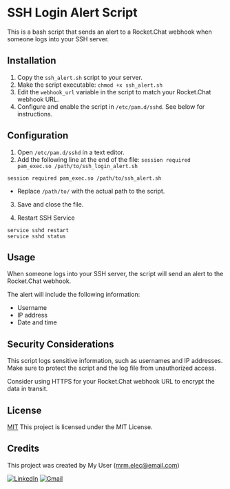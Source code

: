 # SSH Login Alert Script

This is a bash script that sends an alert to a Rocket.Chat webhook when someone logs into your SSH server.

## Installation

1. Copy the `ssh_alert.sh` script to your server.
2. Make the script executable: `chmod +x ssh_alert.sh`
3. Edit the `webhook_url` variable in the script to match your Rocket.Chat webhook URL.
4. Configure and enable the script in `/etc/pam.d/sshd`. See below for instructions.

## Configuration

1. Open `/etc/pam.d/sshd` in a text editor.
2. Add the following line at the end of the file: `session required pam_exec.so /path/to/ssh_login_alert.sh`

```
session required pam_exec.so /path/to/ssh_alert.sh
```
   - Replace `/path/to/` with the actual path to the script.
3. Save and close the file.

4. Restart SSH Service

```
service sshd restart
service sshd status
```

## Usage

When someone logs into your SSH server, the script will send an alert to the Rocket.Chat webhook.

The alert will include the following information:
- Username
- IP address
- Date and time

## Security Considerations

This script logs sensitive information, such as usernames and IP addresses. Make sure to protect the script and the log file from unauthorized access.

Consider using HTTPS for your Rocket.Chat webhook URL to encrypt the data in transit.

## License

[MIT](https://choosealicense.com/licenses/mit/) 
This project is licensed under the MIT License.

## Credits

This project was created by My User (mrm.elec@email.com)

[![LinkedIn](https://img.shields.io/badge/-LinkedIn-blue?style=flat-square&logo=Linkedin&logoColor=white&link=https://www.linkedin.com/in/mohamad-reza-moghadasi-5755b959/)](https://www.linkedin.com/in/mohamad-reza-moghadasi-5755b959/) [![Gmail](https://img.shields.io/badge/-Gmail-red?style=flat-square&logo=Gmail&logoColor=white&link=mailto:mrm.elec@gmail.com)](mailto:mrm.elec@gmail.com)
